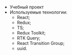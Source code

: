 - Учебный проект 
- Используемые технологии: 
    - React; 
    - Redux;
    - TS;
    - Redux Toolkit; 
    - RTK Query;
    - React Transition Group; 
    - uuid.
